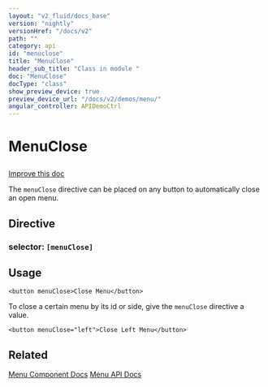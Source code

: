 ```yaml
---
layout: "v2_fluid/docs_base"
version: "nightly"
versionHref: "/docs/v2"
path: ""
category: api
id: "menuclose"
title: "MenuClose"
header_sub_title: "Class in module "
doc: "MenuClose"
docType: "class"
show_preview_device: true
preview_device_url: "/docs/v2/demos/menu/"
angular_controller: APIDemoCtrl 
---
```










<h1 class="api-title">
<a class="anchor" name="menu-close" href="#menu-close"></a>

MenuClose






</h1>

<a class="improve-v2-docs" href='http://github.com/driftyco/ionic/edit/2.0//home/ubuntu/ionic/ionic/components/menu/menu-close.ts#L2'>
Improve this doc
</a>






<p>The <code>menuClose</code> directive can be placed on any button to
automatically close an open menu.</p>


<h2><a class="anchor" name="Directive" href="#Directive"></a>Directive</h2>
<h3>selector: <code>[menuClose]</code></h3>
<!-- @usage tag -->

<h2><a class="anchor" name="usage" href="#usage"></a>Usage</h2>

<pre><code class="lang-html">&lt;button menuClose&gt;Close Menu&lt;/button&gt;
</code></pre>
<p>To close a certain menu by its id or side, give the <code>menuClose</code>
directive a value.</p>
<pre><code class="lang-html">&lt;button menuClose=&quot;left&quot;&gt;Close Left Menu&lt;/button&gt;
</code></pre>




<!-- @property tags -->



<!-- instance methods on the class --><!-- related link -->

<h2><a class="anchor" name="related" href="#related"></a>Related</h2>

<a href='/docs/v2/components#menus'>Menu Component Docs</a>
<a href='../../menu/Menu'>Menu API Docs</a><!-- end content block -->


<!-- end body block -->

